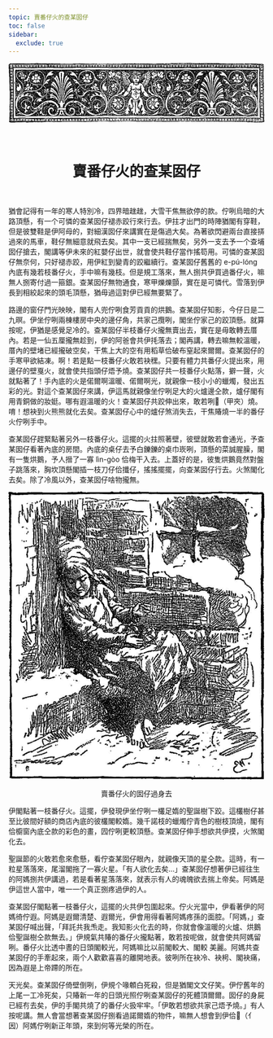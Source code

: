 ```yaml
---
topic: 賣番仔火的查某囡仔
toc: false
sidebar:
  exclude: true
---
```


![](images/the_little_match_seller_header.png)

<br>
<h1 style="text-align:center"> 賣番仔火的查某囡仔 </h1>
<br>

猶會記得有一年的寒人特別冷，四界暗趖趖，大雪干焦無欲停的款。佇咧烏暗的大路頂懸，有一个可憐的查某囡仔褪赤跤行來行去。伊拄才出門的時陣猶閣有穿鞋，但是彼雙鞋是伊阿母的，對細漢囡仔來講實在是傷過大矣。為著欲閃避兩台直接挵過來的馬車，鞋仔無細意就飛去矣。其中一支已經揣無矣，另外一支去予一个查埔囡仔搶去，閣講等伊未來的紅嬰仔出世，就會使共鞋仔當作搖笱用。可憐的查某囡仔無奈何，只好褪赤跤，用伊紅到變青的跤繼續行。查某囡仔舊舊的 e-pú-lóng 內底有幾若枝番仔火，手中嘛有幾枝。但是規工落來，無人捌共伊買過番仔火，嘛無人捌寄付過一箍銀。查某囡仔無物通食，寒甲爍爍顫，實在是可憐代。雪落到伊長到相絞起來的頭毛頂懸，猶毋過這對伊已經無要緊了。

路邊的窗仔門光映映，閣有人兜佇咧食芳貢貢的烘鵝。查某囡仔知影，今仔日是二九暝。伊坐佇咧兩棟樓房中央的邊仔角，共家己攬咧，閣坐佇家己的跤頂懸。就算按呢，伊猶是感覺足冷的。查某囡仔半枝番仔火攏無賣出去，實在是毋敢轉去厝內。若是一仙五厘攏無趁到，伊的阿爸會共伊㧌落去；閣再講，轉去嘛無較溫暖，厝內的壁堵已經攏破空矣，干焦上大的空有用稻草佮破布窒起來爾爾。查某囡仔的手寒甲欲結凍。啊！若是點一枝番仔火敢若袂䆀。只要有體力共番仔火提出來，用邊仔的壁戛火，就會使共指頭仔焐予燒。查某囡仔共一枝番仔火點落，擗一聲，火就點著了！手內底的火是偌爾啊溫暖、偌爾啊光，就親像一枝小小的蠟燭，發出五彩的光。對這个查某囡仔來講，伊這馬就親像坐佇咧足大的火爐邊仝款，爐仔閣有用青銅做的妝娗。哪有遐溫暖的火！查某囡仔共跤伸出來，敢若咧𤲍（甲夾）燒。唷！想袂到火熊熊就化去矣。查某囡仔心中的爐仔煞消失去，干焦賰燒一半的番仔火佇咧手中。

查某囡仔趕緊點著另外一枝番仔火。這擺的火拄照著壁，彼壁就敢若會通光，予查某囡仔看著內底的房間。內底的桌仔去予白鑠鑠的桌巾崁咧，頂懸的菜誠腥臊，閣有一隻烘鵝，予人搢了一寡 	lìn-gòo 佮梅干入去。上蓋好的是，彼隻烘鵝竟然對盤子跳落來，胸坎頂懸閣插一枝刀仔佮攕仔，搖搖擺擺，向查某囡仔行去。火煞閣化去矣。除了冷風以外，查某囡仔啥物攏無。

![](images/the_little_match_seller_1.png)
<p style="text-align:center"> 賣番仔火的囡仔過身去 </p>

伊閣點著一枝番仔火。這擺，伊發現伊坐佇咧一欉足媠的聖誕樹下跤。這欉樹仔甚至比彼間好額的商店內底的彼欉閣較媠。幾千諾枝的蠟燭佇青色的樹枝頂燒，閣有佮櫥窗內底仝款的彩色的畫，囥佇咧更較頂懸。查某囡仔伸手想欲共伊摸，火煞閣化去。

聖誕節的火敢若愈來愈懸，看佇查某囡仔眼內，就親像天頂的星仝款。這時，有一粒星落落來，尾溜閣拖了一寡火星。「有人欲化去矣...」查某囡仔想著伊已經往生的阿媽捌共伊講過，若是看著星落落來，就表示有人的魂魄欲去揣上帝矣。阿媽是伊這世人當中，唯一一个真正捌疼過伊的人。

查某囡仔閣點著一枝番仔火，這擺的火共伊包圍起來。佇火光當中，伊看著伊的阿媽徛佇遐。阿媽是遐爾清楚、遐爾光，伊會用得看著阿媽疼孫的面腔。「阿媽，」查某囡仔喊出聲，「拜託共我𤆬走。我知影火化去的時，你就會像溫暖的火爐、烘鵝佮聖誕樹仝款無去。」伊規氣共賰的番仔火攏點著，敢若按呢做，就會使共阿媽留咧。番仔火比透中晝的日頭閣較光，阿媽嘛比以前閣較大、閣較	美麗。阿媽共查某囡仔的手牽起來，兩个人歡歡喜喜的離開地表。彼咧所在袂冷、袂枵、閣袂痛，因為遐是上帝蹛的所在。

天光矣。查某囡仔倚壁倒咧，伊規个喙䫌白死殺，但是猶閣文文仔笑。伊佇舊年的上尾一工冷死矣，只賰新一年的日頭光照佇咧查某囡仔的死體頂爾爾。囡仔的身屍已經𠕇去矣，伊的手閣共燒了的番仔火扱牢牢。「伊敢若想欲共家己焐予燒。」有人按呢講。無人會當想著查某囡仔捌看過諾爾媠的物件，嘛無人想會到伊佮𪜶（亻因）阿媽佇咧新正年頭，來到何等光榮的所在。